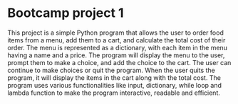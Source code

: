 # Bootcamp project 1
This project is a simple Python program that allows the user to order food items from a menu, add them to a cart, and calculate the total cost of their order. The menu is represented as a dictionary, with each item in the menu having a name and a price. The program will display the menu to the user, prompt them to make a choice, and add the choice to the cart. The user can continue to make choices or quit the program. When the user quits the program, it will display the items in the cart along with the total cost. The program uses various functionalities like input, dictionary, while loop and lambda function to make the program interactive, readable and efficient.